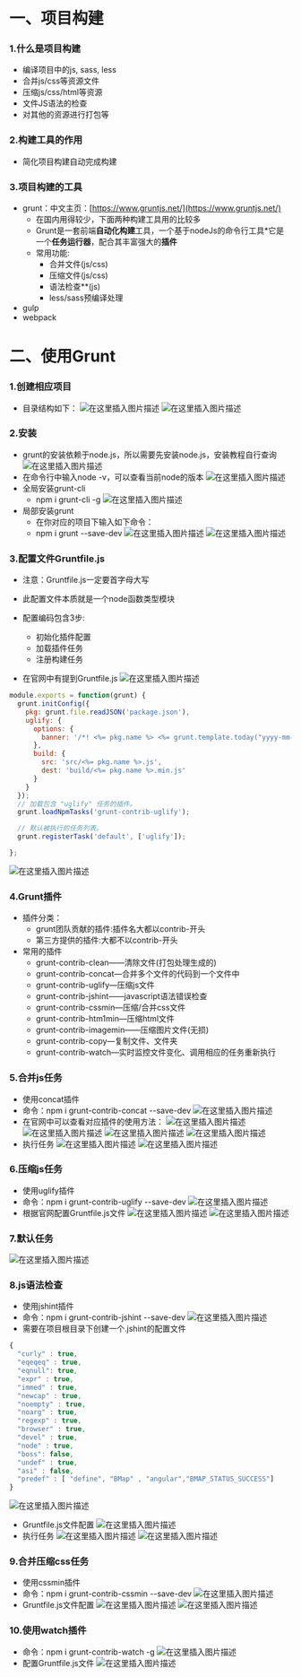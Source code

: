 # 一、项目构建
### 1.什么是项目构建
- 编译项目中的js, sass, less
- 合并js/css等资源文件
- 压缩js/css/html等资源
- 文件JS语法的检查
- 对其他的资源进行打包等
### 2.构建工具的作用
- 简化项目构建自动完成构建
### 3.项目构建的工具
- grunt：中文主页：[https://www.gruntjs.net/](https://www.gruntjs.net/)
	- 在国内用得较少，下面两种构建工具用的比较多
	- Grunt是一套前端**自动化构建**工具，一个基于nodeJs的命令行工具*它是一个**任务运行器**，配合其丰富强大的**插件**
	- 常用功能:
		- 合并文件(js/css)
		- 压缩文件(js/css)
		- 语法检查**(js)
		- less/sass预编译处理
- gulp
- webpack
# 二、使用Grunt
### 1.创建相应项目
- 目录结构如下：
![在这里插入图片描述](https://img-blog.csdnimg.cn/20210320114515285.png?x-oss-process=image/watermark,type_ZmFuZ3poZW5naGVpdGk,shadow_10,text_aHR0cHM6Ly9ibG9nLmNzZG4ubmV0L1N1aWhpZGVPbWVsZXQ=,size_16,color_FFFFFF,t_70)
![在这里插入图片描述](https://img-blog.csdnimg.cn/20210320114635943.png?x-oss-process=image/watermark,type_ZmFuZ3poZW5naGVpdGk,shadow_10,text_aHR0cHM6Ly9ibG9nLmNzZG4ubmV0L1N1aWhpZGVPbWVsZXQ=,size_16,color_FFFFFF,t_70)

### 2.安装
- grunt的安装依赖于node.js，所以需要先安装node.js，安装教程自行查询
![在这里插入图片描述](https://img-blog.csdnimg.cn/20210320113230351.png?x-oss-process=image/watermark,type_ZmFuZ3poZW5naGVpdGk,shadow_10,text_aHR0cHM6Ly9ibG9nLmNzZG4ubmV0L1N1aWhpZGVPbWVsZXQ=,size_16,color_FFFFFF,t_70)
- 在命令行中输入node -v，可以查看当前node的版本
![在这里插入图片描述](https://img-blog.csdnimg.cn/20210320113318458.png?x-oss-process=image/watermark,type_ZmFuZ3poZW5naGVpdGk,shadow_10,text_aHR0cHM6Ly9ibG9nLmNzZG4ubmV0L1N1aWhpZGVPbWVsZXQ=,size_16,color_FFFFFF,t_70)
- 全局安装grunt-cli
	- npm i grunt-cli -g
	![在这里插入图片描述](https://img-blog.csdnimg.cn/20210320113736187.png?x-oss-process=image/watermark,type_ZmFuZ3poZW5naGVpdGk,shadow_10,text_aHR0cHM6Ly9ibG9nLmNzZG4ubmV0L1N1aWhpZGVPbWVsZXQ=,size_16,color_FFFFFF,t_70)
- 局部安装grunt
	- 在你对应的项目下输入如下命令：
	- npm i grunt --save-dev
	![在这里插入图片描述](https://img-blog.csdnimg.cn/20210320114102400.png?x-oss-process=image/watermark,type_ZmFuZ3poZW5naGVpdGk,shadow_10,text_aHR0cHM6Ly9ibG9nLmNzZG4ubmV0L1N1aWhpZGVPbWVsZXQ=,size_16,color_FFFFFF,t_70)
	![在这里插入图片描述](https://img-blog.csdnimg.cn/20210320114735634.png?x-oss-process=image/watermark,type_ZmFuZ3poZW5naGVpdGk,shadow_10,text_aHR0cHM6Ly9ibG9nLmNzZG4ubmV0L1N1aWhpZGVPbWVsZXQ=,size_16,color_FFFFFF,t_70)
### 3.配置文件Gruntfile.js
- 注意：Gruntfile.js一定要首字母大写
- 此配置文件本质就是一个node函数类型模块
- 配置编码包含3步:
	- 初始化插件配置
	- 加载插件任务
	- 注册构建任务

- 在官网中有提到Gruntfile.js
![在这里插入图片描述](https://img-blog.csdnimg.cn/20210320130708456.png?x-oss-process=image/watermark,type_ZmFuZ3poZW5naGVpdGk,shadow_10,text_aHR0cHM6Ly9ibG9nLmNzZG4ubmV0L1N1aWhpZGVPbWVsZXQ=,size_16,color_FFFFFF,t_70)

```javascript
module.exports = function(grunt) {
  grunt.initConfig({
    pkg: grunt.file.readJSON('package.json'),
    uglify: {
      options: {
        banner: '/*! <%= pkg.name %> <%= grunt.template.today("yyyy-mm-dd") %> */\n'
      },
      build: {
        src: 'src/<%= pkg.name %>.js',
        dest: 'build/<%= pkg.name %>.min.js'
      }
    }
  });
  // 加载包含 "uglify" 任务的插件。
  grunt.loadNpmTasks('grunt-contrib-uglify');

  // 默认被执行的任务列表。
  grunt.registerTask('default', ['uglify']);

};
```
![在这里插入图片描述](https://img-blog.csdnimg.cn/20210320131147917.png?x-oss-process=image/watermark,type_ZmFuZ3poZW5naGVpdGk,shadow_10,text_aHR0cHM6Ly9ibG9nLmNzZG4ubmV0L1N1aWhpZGVPbWVsZXQ=,size_16,color_FFFFFF,t_70)
### 4.Grunt插件
- 插件分类：
	- grunt团队贡献的插件:插件名大都以contrib-开头
	- 第三方提供的插件:大都不以contrib-开头
- 常用的插件
	- grunt-contrib-clean——清除文件(打包处理生成的)
	- grunt-contrib-concat—合并多个文件的代码到一个文件中
	- grunt-contrib-uglify—压缩js文件
	- grunt-contrib-jshint——javascript语法错误检查
	- grunt-contrib-cssmin—压缩/合并css文件
	- grunt-contrib-htm1min—压缩html文件
	- grunt-contrib-imagemin——压缩图片文件(无损)
	- grunt-contrib-copy—复制文件、文件夹
	- grunt-contrib-watch—实时监控文件变化、调用相应的任务重新执行
### 5.合并js任务
- 使用concat插件
- 命令：npm i  grunt-contrib-concat --save-dev
![在这里插入图片描述](https://img-blog.csdnimg.cn/2021032013175027.png?x-oss-process=image/watermark,type_ZmFuZ3poZW5naGVpdGk,shadow_10,text_aHR0cHM6Ly9ibG9nLmNzZG4ubmV0L1N1aWhpZGVPbWVsZXQ=,size_16,color_FFFFFF,t_70)
- 在官网中可以查看对应插件的使用方法：
![在这里插入图片描述](https://img-blog.csdnimg.cn/20210320132823518.png?x-oss-process=image/watermark,type_ZmFuZ3poZW5naGVpdGk,shadow_10,text_aHR0cHM6Ly9ibG9nLmNzZG4ubmV0L1N1aWhpZGVPbWVsZXQ=,size_16,color_FFFFFF,t_70)
![在这里插入图片描述](https://img-blog.csdnimg.cn/20210320132935786.png?x-oss-process=image/watermark,type_ZmFuZ3poZW5naGVpdGk,shadow_10,text_aHR0cHM6Ly9ibG9nLmNzZG4ubmV0L1N1aWhpZGVPbWVsZXQ=,size_16,color_FFFFFF,t_70)
![在这里插入图片描述](https://img-blog.csdnimg.cn/20210320132948137.png?x-oss-process=image/watermark,type_ZmFuZ3poZW5naGVpdGk,shadow_10,text_aHR0cHM6Ly9ibG9nLmNzZG4ubmV0L1N1aWhpZGVPbWVsZXQ=,size_16,color_FFFFFF,t_70)
![在这里插入图片描述](https://img-blog.csdnimg.cn/20210320133446555.png?x-oss-process=image/watermark,type_ZmFuZ3poZW5naGVpdGk,shadow_10,text_aHR0cHM6Ly9ibG9nLmNzZG4ubmV0L1N1aWhpZGVPbWVsZXQ=,size_16,color_FFFFFF,t_70)
- 执行任务
![在这里插入图片描述](https://img-blog.csdnimg.cn/20210320133705926.png?x-oss-process=image/watermark,type_ZmFuZ3poZW5naGVpdGk,shadow_10,text_aHR0cHM6Ly9ibG9nLmNzZG4ubmV0L1N1aWhpZGVPbWVsZXQ=,size_16,color_FFFFFF,t_70)
![在这里插入图片描述](https://img-blog.csdnimg.cn/20210320142905610.png?x-oss-process=image/watermark,type_ZmFuZ3poZW5naGVpdGk,shadow_10,text_aHR0cHM6Ly9ibG9nLmNzZG4ubmV0L1N1aWhpZGVPbWVsZXQ=,size_16,color_FFFFFF,t_70)

### 6.压缩js任务
- 使用uglify插件
- 命令：npm i grunt-contrib-uglify --save-dev
![在这里插入图片描述](https://img-blog.csdnimg.cn/20210320133951545.png?x-oss-process=image/watermark,type_ZmFuZ3poZW5naGVpdGk,shadow_10,text_aHR0cHM6Ly9ibG9nLmNzZG4ubmV0L1N1aWhpZGVPbWVsZXQ=,size_16,color_FFFFFF,t_70)
- 根据官网配置Gruntfile.js文件
![在这里插入图片描述](https://img-blog.csdnimg.cn/20210320134943733.png?x-oss-process=image/watermark,type_ZmFuZ3poZW5naGVpdGk,shadow_10,text_aHR0cHM6Ly9ibG9nLmNzZG4ubmV0L1N1aWhpZGVPbWVsZXQ=,size_16,color_FFFFFF,t_70)
![在这里插入图片描述](https://img-blog.csdnimg.cn/20210320135139438.png?x-oss-process=image/watermark,type_ZmFuZ3poZW5naGVpdGk,shadow_10,text_aHR0cHM6Ly9ibG9nLmNzZG4ubmV0L1N1aWhpZGVPbWVsZXQ=,size_16,color_FFFFFF,t_70)

### 7.默认任务
![在这里插入图片描述](https://img-blog.csdnimg.cn/20210320135919204.png?x-oss-process=image/watermark,type_ZmFuZ3poZW5naGVpdGk,shadow_10,text_aHR0cHM6Ly9ibG9nLmNzZG4ubmV0L1N1aWhpZGVPbWVsZXQ=,size_16,color_FFFFFF,t_70)
### 8.js语法检查
- 使用jshint插件
- 命令：npm i grunt-contrib-jshint --save-dev
![在这里插入图片描述](https://img-blog.csdnimg.cn/20210320140153964.png?x-oss-process=image/watermark,type_ZmFuZ3poZW5naGVpdGk,shadow_10,text_aHR0cHM6Ly9ibG9nLmNzZG4ubmV0L1N1aWhpZGVPbWVsZXQ=,size_16,color_FFFFFF,t_70)
- 需要在项目根目录下创建一个.jshint的配置文件

```javascript
{
  "curly" : true,
  "eqeqeq" : true,
  "eqnull": true,
  "expr" : true,
  "immed" : true,
  "newcap" : true,
  "noempty" : true,
  "noarg" : true,
  "regexp" : true,
  "browser" : true,
  "devel" : true,
  "node" : true,
  "boss": false,
  "undef" : true,
  "asi" : false,
  "predef" : [ "define", "BMap" , "angular","BMAP_STATUS_SUCCESS"]
}
```
![在这里插入图片描述](https://img-blog.csdnimg.cn/20210320140953161.png?x-oss-process=image/watermark,type_ZmFuZ3poZW5naGVpdGk,shadow_10,text_aHR0cHM6Ly9ibG9nLmNzZG4ubmV0L1N1aWhpZGVPbWVsZXQ=,size_16,color_FFFFFF,t_70)
- Gruntfile.js文件配置
![在这里插入图片描述](https://img-blog.csdnimg.cn/20210320141645679.png?x-oss-process=image/watermark,type_ZmFuZ3poZW5naGVpdGk,shadow_10,text_aHR0cHM6Ly9ibG9nLmNzZG4ubmV0L1N1aWhpZGVPbWVsZXQ=,size_16,color_FFFFFF,t_70)
- 执行任务
![在这里插入图片描述](https://img-blog.csdnimg.cn/20210320141843317.png?x-oss-process=image/watermark,type_ZmFuZ3poZW5naGVpdGk,shadow_10,text_aHR0cHM6Ly9ibG9nLmNzZG4ubmV0L1N1aWhpZGVPbWVsZXQ=,size_16,color_FFFFFF,t_70)
![在这里插入图片描述](https://img-blog.csdnimg.cn/20210320141916382.png?x-oss-process=image/watermark,type_ZmFuZ3poZW5naGVpdGk,shadow_10,text_aHR0cHM6Ly9ibG9nLmNzZG4ubmV0L1N1aWhpZGVPbWVsZXQ=,size_16,color_FFFFFF,t_70)
### 9.合并压缩css任务
- 使用cssmin插件
- 命令：npm i grunt-contrib-cssmin --save-dev
![在这里插入图片描述](https://img-blog.csdnimg.cn/20210320142211456.png?x-oss-process=image/watermark,type_ZmFuZ3poZW5naGVpdGk,shadow_10,text_aHR0cHM6Ly9ibG9nLmNzZG4ubmV0L1N1aWhpZGVPbWVsZXQ=,size_16,color_FFFFFF,t_70)
- Gruntfile.js文件配置
![在这里插入图片描述](https://img-blog.csdnimg.cn/20210320142751792.png?x-oss-process=image/watermark,type_ZmFuZ3poZW5naGVpdGk,shadow_10,text_aHR0cHM6Ly9ibG9nLmNzZG4ubmV0L1N1aWhpZGVPbWVsZXQ=,size_16,color_FFFFFF,t_70)
![在这里插入图片描述](https://img-blog.csdnimg.cn/20210320142816388.png)
### 10.使用watch插件
- 命令：npm i grunt-contrib-watch -g
![在这里插入图片描述](https://img-blog.csdnimg.cn/20210320143154554.png)
- 配置Gruntfile.js文件
![在这里插入图片描述](https://img-blog.csdnimg.cn/20210320143810434.png?x-oss-process=image/watermark,type_ZmFuZ3poZW5naGVpdGk,shadow_10,text_aHR0cHM6Ly9ibG9nLmNzZG4ubmV0L1N1aWhpZGVPbWVsZXQ=,size_16,color_FFFFFF,t_70)